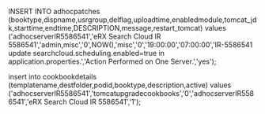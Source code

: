 INSERT INTO adhocpatches (booktype,dispname,usrgroup,delflag,uploadtime,enabledmodule,tomcat_jdk,starttime,endtime,DESCRIPTION,message,restart_tomcat) values ('adhocserverIR5586541','eRX Search Cloud IR 5586541','admin,misc','0',NOW(),'misc','0','19:00:00','07:00:00','IR-5586541 update searchcloud.scheduling.enabled=true in application.properties.','Action Performed on One Server.','yes');
 
 
insert into cookbookdetails (templatename,destfolder,podid,booktype,description,active) values ('adhocserverIR5586541','tomcatupgradecookbooks','0','adhocserverIR5586541','eRX Search Cloud IR 5586541','1');
